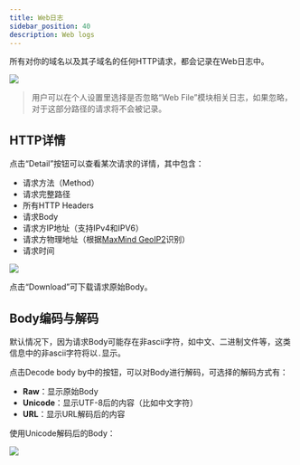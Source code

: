 ```yaml
---
title: Web日志
sidebar_position: 40
description: Web logs
---
```


所有对你的域名以及其子域名的任何HTTP请求，都会记录在Web日志中。

![](@site/static/docs/weblog_list.png)

> 用户可以在个人设置里选择是否忽略“Web File”模块相关日志，如果忽略，对于这部分路径的请求将不会被记录。

## HTTP详情

点击“Detail”按钮可以查看某次请求的详情，其中包含：

- 请求方法（Method）
- 请求完整路径
- 所有HTTP Headers
- 请求Body
- 请求方IP地址（支持IPv4和IPV6）
- 请求方物理地址（根据[MaxMind GeoIP2](https://dev.maxmind.com/geoip)识别）
- 请求时间

![](@site/static/docs/http_detail.png)

点击“Download”可下载请求原始Body。

## Body编码与解码

默认情况下，因为请求Body可能存在非ascii字符，如中文、二进制文件等，这类信息中的非ascii字符将以`.`显示。

点击Decode body by中的按钮，可以对Body进行解码，可选择的解码方式有：

- **Raw**：显示原始Body
- **Unicode**：显示UTF-8后的内容（比如中文字符）
- **URL**：显示URL解码后的内容

使用Unicode解码后的Body：

![](@site/static/docs/unicode_body.png)
